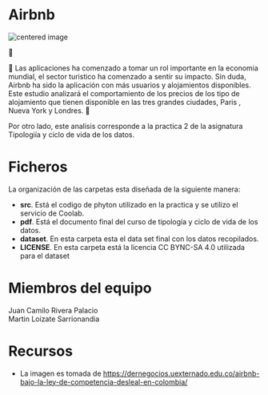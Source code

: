 # Airbnb

<img src="https://dernegocios.uexternado.edu.co/wp-content/uploads/sites/2/2020/01/airbnb-3399753_1920-1-1400x793.jpg" alt="centered image" id="logo" data-height-percentage="100" data-actual-width="140" data-actual-height="55" class="center">

:pushpin: 

:hotel:
Las aplicaciones ha comenzado a tomar un rol importante en la economia mundial, el sector turistico ha comenzado a sentir su impacto. Sin duda, Airbnb ha sido la aplicación con más usuarios y alojamientos disponibles. Este estudio analizará el comportamiento de los precios de los tipo de alojamiento que tienen disponible en las tres grandes ciudades, Paris  , Nueva York  y Londres. :sunrise:


Por otro lado, este analisis corresponde a la practica 2 de  la asignatura Tipologiía y ciclo de vida de los datos.


# Ficheros

La organización de las carpetas esta diseñada de la siguiente manera:

* **src**. Está el codigo de phyton utilizado en la practica y se utilizo el servicio de Coolab.
* **pdf**. Está el documento final del curso de tipología y ciclo de vida de los datos.
* **dataset**. En esta carpeta esta el data set final con los datos recopilados.
* **LICENSE**. En esta carpeta está la licencia CC BYNC-SA 4.0 utilizada para el dataset


# Miembros del equipo

Juan Camilo Rivera Palacio  
Martin Loizate Sarrionandia

# Recursos
* La imagen es tomada de https://dernegocios.uexternado.edu.co/airbnb-bajo-la-ley-de-competencia-desleal-en-colombia/
